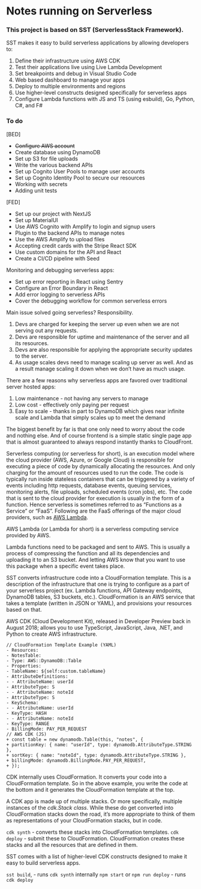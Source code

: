 # Notes running on Serverless

### This project is based on SST (ServerlessStack Framework).

SST makes it easy to build serverless applications by allowing developers to:
1. Define their infrastructure using AWS CDK
2. Test their applications live using Live Lambda Development
3. Set breakpoints and debug in Visual Studio Code
4. Web based dashboard to manage your apps
5. Deploy to multiple environments and regions
6. Use higher-level constructs designed specifically for serverless apps
7. Configure Lambda functions with JS and TS (using esbuild), Go, Python, C#, and F#

### To do

[BED]
* ~~Configure AWS account~~
* Create database using DynamoDB
* Set up S3 for file uploads
* Write the various backend APIs
* Set up Cognito User Pools to manage user accounts
* Set up Cognito Identity Pool to secure our resources
* Working with secrets
* Adding unit tests

[FED]
* Set up our project with NextJS
* Set up MaterialUI
* Use AWS Cognito with Amplify to login and signup users
* Plugin to the backend APIs to manage notes
* Use the AWS Amplify to upload files
* Accepting credit cards with the Stripe React SDK
* Use custom domains for the API and React
* Create a CI/CD pipeline with Seed

Monitoring and debugging serverless apps:
* Set up error reporting in React using Sentry
* Configure an Error Boundary in React
* Add error logging to serverless APIs
* Cover the debugging workflow for common serverless errors

Main issue solved going serverless? Responsibility.

1. Devs are charged for keeping the server up even when we are not serving out any requests.
2. Devs are responsible for uptime and maintenance of the server and all its resources.
3. Devs are also responsible for applying the appropriate security updates to the server.
4. As usage scales devs need to manage scaling up server as well. And as a result manage
scaling it down when we don’t have as much usage.

There are a few reasons why serverless apps are favored over traditional server hosted apps:

1. Low maintenance - not having any servers to manage
2. Low cost - effectively only paying per request
3. Easy to scale - thanks in part to DynamoDB which gives near infinite scale and Lambda that simply scales up to meet the demand

The biggest benefit by far is that one only need to worry about the code and nothing else. And of course frontend is a simple static single page app that is almost guaranteed to always respond instantly thanks to CloudFront.

Serverless computing (or serverless for short), is an execution model where the cloud provider (AWS, Azure, or Google Cloud) is responsible for executing a piece of code by dynamically allocating the resources. And only charging for the amount of resources used to run the code. The code is typically run inside stateless containers that can be triggered by a variety of events including http requests, database events, queuing services, monitoring alerts, file uploads, scheduled events (cron jobs), etc. The code that is sent to the cloud provider for execution is usually in the form of a function. Hence serverless is sometimes referred to as “Functions as a Service” or “FaaS”. Following are the FaaS offerings of the major cloud providers, such as [AWS Lambda](https://aws.amazon.com/lambda/).

AWS Lambda (or Lambda for short) is a serverless computing service provided by AWS.

Lambda functions need to be packaged and sent to AWS. This is usually a process of compressing the function and all its dependencies and uploading it to an S3 bucket. And letting AWS know that you want to use this package when a specific event takes place.

SST converts infrastructure code into a CloudFormation template.
This is a description of the infrastructure that one is trying to configure as a part of your serverless project (ex. Lambda functions, API Gateway endpoints, DynamoDB tables, S3 buckets, etc.).
CloudFormation is an AWS service that takes a template (written in JSON or YAML), and provisions your resources based on that.

AWS CDK (Cloud Development Kit), released in Developer Preview back in August 2018; allows you to
use TypeScript, JavaScript, Java, .NET, and Python to create AWS infrastructure.

```
// CloudFormation Template Example (YAML)
- Resources:
- NotesTable:
- Type: AWS::DynamoDB::Table
- Properties:
- TableName: ${self:custom.tableName}
- AttributeDefinitions:
- - AttributeName: userId
- AttributeType: S
- - AttributeName: noteId
- AttributeType: S
- KeySchema:
- - AttributeName: userId
- KeyType: HASH
- - AttributeName: noteId
- KeyType: RANGE
- BillingMode: PAY_PER_REQUEST
// AWS CDK (JS)
+ const table = new dynamodb.Table(this, "notes", {
+ partitionKey: { name: "userId", type: dynamodb.AttributeType.STRING },
+ sortKey: { name: "noteId", type: dynamodb.AttributeType.STRING },
+ billingMode: dynamodb.BillingMode.PAY_PER_REQUEST,
+ });
```
CDK internally uses CloudFormation. It converts your code into a CloudFormation template. So in the
above example, you write the code at the bottom and it generates the CloudFormation template at
the top.

A CDK app is made up of multiple stacks. Or more specifically, multiple instances of the *cdk.Stack
class*. While these do get converted into CloudFormation stacks down the road, it’s more appropriate
to think of them as representations of your CloudFormation stacks, but in code.

`cdk synth` - converts these stacks into CloudFormation templates.
`cdk deploy` - submit these to CloudFormation. CloudFormation creates these stacks and all
the resources that are defined in them.

SST comes with a list of higher-level CDK constructs designed to make it easy to build serverless apps.

`sst build`, - runs `cdk synth` internally
`npm start` or `npm run deploy` - runs `cdk deploy`
